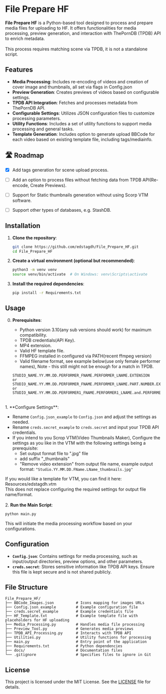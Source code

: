 # File Prepare HF

**File Prepare HF** is a Python-based tool designed to process and prepare media files for uploading to HF. It offers functionalities for media processing, preview generation, and interaction with ThePornDB (TPDB) API to enrich metadata.
<br><br>
This process requires matching scene via TPDB, it is not a standalone script.

## Features

- **Media Processing**: Includes re-encoding of videos and creation of cover image and thumbnails, all set via flags in Config.json
- **Preview Generation**: Creates previews of videos based on configurable settings.
- **TPDB API Integration**: Fetches and processes metadata from ThePornDB API.
- **Configurable Settings**: Utilizes JSON configuration files to customize processing parameters.
- **Utility Functions**: Includes a set of utility functions to support media processing and general tasks.
- **Template Generation**: Includes option to generate upload BBCode for each video based on existing template file, including tags/mediainfo.


## 🛣️ Roadmap

- [x] Add tags generation for scene upload process.
- [ ] Add an option to process files without fetching data from TPDB API(Re-encode, Create Previews).
- [ ] Support for Static thumbnails generation without using Scorp VTM software.
- [ ] Support other types of databases, e.g. StashDB.


## Installation

1. **Clone the repository**:

   ```bash
   git clone https://github.com/edstagdh/File_Prepare_HF.git
   cd File_Prepare_HF
   ```

2. **Create a virtual environment (optional but recommended)**:

   ```bash
   python3 -m venv venv
   source venv/bin/activate  # On Windows: venv\Scripts\activate
   ```

3. **Install the required dependencies**:

   ```bash
   pip install -r Requirements.txt
   ```

## Usage

0. **Prerequisites**:

   - Python version 3.10(any sub versions should work) for maximum compatibility.
   - TPDB credentials(API Key).
   - MP4 extension.
   - Valid HF template file.
   - FFMPEG installed in configured via PATH(recent ffmpeg version)
   - Valid filename format, see example below(use only female performer names),
   Note - this still might not be enough for a match in TPDB.
   ```
   STUDIO_NAME.YY.MM.DD.PERFORMER_FNAME.PERFORMER_LNAME.EXTENSION
   or
   STUDIO_NAME.YY.MM.DD.PERFORMER_FNAME.PERFORMER_LNAME.PART.NUMBER.EXTENSION
   or
   STUDIO_NAME.YY.MM.DD.PERFORMER1_FNAME.PERFORMER1_LNAME.and.PERFORMER2_FNAME.PERFORMER2_LNAME.EXTENSION
   ```
<br>
1. **Configure Settings**:

   - Rename `Config.json_example` to `Config.json` and adjust the settings as needed.
   - Rename `creds.secret_example` to `creds.secret` and input your TPDB API credentials.
   - If you intend to you Scrop VTM(Video Thumbnails Maker), Configure the settings as you like in the VTM with the following settings being a prerequisite:
     - Set output format file to ".jpg" file
     - add suffix "_thumbnails"
     - "Remove video extension" from output file name, example output format:
     ```"Studio.YY.MM.DD.FName.LName_thumbnails.jpg"```
     
   If you would like a template for VTM, you can find it here: Resources/edstagdh.vtm
   <br>This does not replace configuring the required settings for output file name/format.  
<br>
2. **Run the Main Script**:

   ```bash
   python main.py
   ```

   This will initiate the media processing workflow based on your configurations.

## Configuration

- **`Config.json`**: Contains settings for media processing, such as input/output directories, preview options, and other parameters.
- **`creds.secret`**: Stores sensitive information like TPDB API keys. Ensure this file is kept secure and is not shared publicly.

## File Structure

```
File_Prepare_HF/
├── BBCode_Images.json          # Icons mapping for images URLs
├── Config.json_example         # Example configuration file
├── creds.secret_example        # Example credentials file
├── HF_Template.txt             # Example template file with placeholders for HF uploading
├── Media_Processing.py         # Handles media file processing
├── Preview_Tool.py             # Generates media previews
├── TPDB_API_Processing.py      # Interacts with TPDB API
├── Utilities.py                # Utility functions for processing
├── main.py                     # Entry point of the application
├── Requirements.txt            # Python dependencies
├── docs/                       # Documentation files
└── .gitignore                  # Specifies files to ignore in Git
```

## License

This project is licensed under the MIT License. See the [LICENSE](LICENSE) file for details.